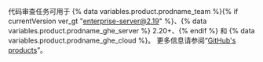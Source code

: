 代码审查任务可用于 {% data variables.product.prodname_team %}{% if currentVersion ver_gt "enterprise-server@2.19" %}、{% data variables.product.prodname_ghe_server %} 2.20+、{% endif %} 和 {% data variables.product.prodname_ghe_cloud %}。 更多信息请参阅“[GitHub's products](/articles/githubs-products)”。
